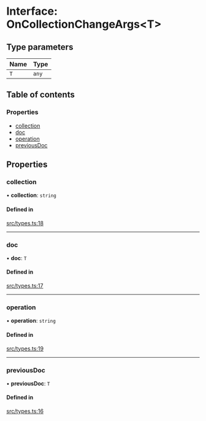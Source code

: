 # Interface: OnCollectionChangeArgs\<T\>

## Type parameters

| Name | Type |
| :------ | :------ |
| `T` | `any` |

## Table of contents

### Properties

- [collection](OnCollectionChangeArgs.md#collection)
- [doc](OnCollectionChangeArgs.md#doc)
- [operation](OnCollectionChangeArgs.md#operation)
- [previousDoc](OnCollectionChangeArgs.md#previousdoc)

## Properties

### collection

• **collection**: `string`

#### Defined in

[src/types.ts:18](https://github.com/GeorgeHulpoi/payload-dependencies-graph/blob/02eaae1/src/types.ts#L18)

___

### doc

• **doc**: `T`

#### Defined in

[src/types.ts:17](https://github.com/GeorgeHulpoi/payload-dependencies-graph/blob/02eaae1/src/types.ts#L17)

___

### operation

• **operation**: `string`

#### Defined in

[src/types.ts:19](https://github.com/GeorgeHulpoi/payload-dependencies-graph/blob/02eaae1/src/types.ts#L19)

___

### previousDoc

• **previousDoc**: `T`

#### Defined in

[src/types.ts:16](https://github.com/GeorgeHulpoi/payload-dependencies-graph/blob/02eaae1/src/types.ts#L16)
